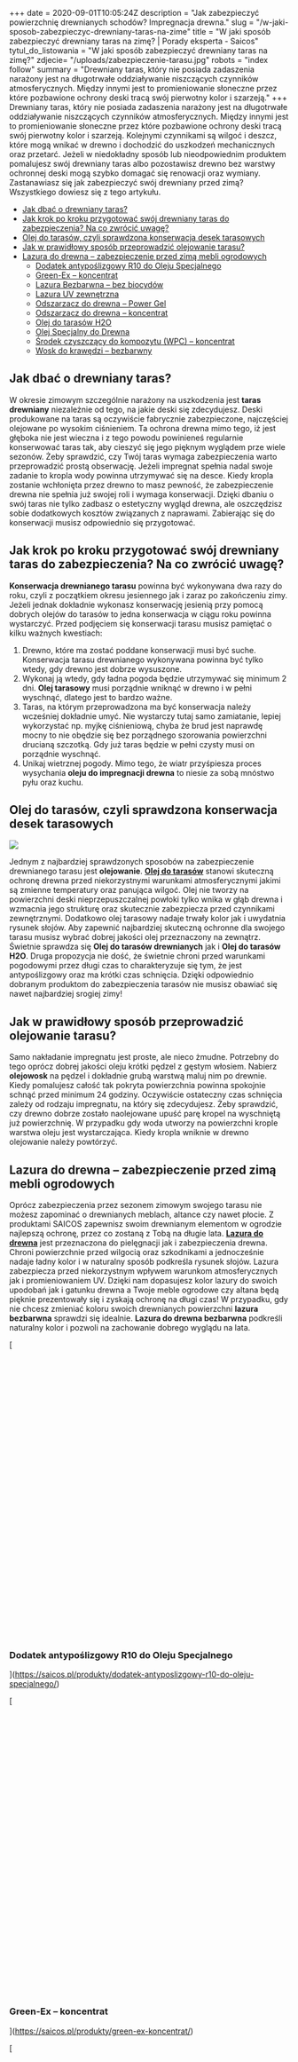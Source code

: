 +++
date = 2020-09-01T10:05:24Z
description = "Jak zabezpieczyć powierzchnię drewnianych schodów? Impregnacja drewna."
slug = "/w-jaki-sposob-zabezpieczyc-drewniany-taras-na-zime"
title = "W jaki sposób zabezpieczyć drewniany taras na zimę? | Porady eksperta - Saicos"
tytul_do_listowania = "W jaki sposób zabezpieczyć drewniany taras na zimę?"
zdjecie= "/uploads/zabezpieczenie-tarasu.jpg"
robots = "index follow"
summary = "Drewniany taras, który nie posiada zadaszenia narażony jest na długotrwałe oddziaływanie niszczących czynników atmosferycznych. Między innymi jest to promieniowanie słoneczne przez które pozbawione ochrony deski tracą swój pierwotny kolor i szarzeją."
+++
Drewniany taras, który nie posiada zadaszenia narażony jest na długotrwałe oddziaływanie niszczących czynników atmosferycznych. Między innymi jest to promieniowanie słoneczne przez które pozbawione ochrony deski tracą swój pierwotny kolor i szarzeją. Kolejnymi czynnikami są wilgoć i deszcz, które mogą wnikać w drewno i dochodzić do uszkodzeń mechanicznych oraz przetarć. Jeżeli w niedokładny sposób lub nieodpowiednim produktem pomalujesz swój drewniany taras albo pozostawisz drewno bez warstwy ochronnej deski mogą szybko domagać się renowacji oraz wymiany. Zastanawiasz się jak zabezpieczyć swój drewniany przed zimą? Wszystkiego dowiesz się z tego artykułu.

- [Jak dbać o drewniany taras?](#jak-dbać-o-drewniany-taras)
- [Jak krok po kroku przygotować swój drewniany taras do zabezpieczenia? Na co zwrócić uwagę?](#jak-krok-po-kroku-przygotować-swój-drewniany-taras-do-zabezpieczenia-na-co-zwrócić-uwagę)
- [Olej do tarasów, czyli sprawdzona konserwacja desek tarasowych](#olej-do-tarasów-czyli-sprawdzona-konserwacja-desek-tarasowych)
- [Jak w prawidłowy sposób przeprowadzić olejowanie tarasu?](#jak-w-prawidłowy-sposób-przeprowadzić-olejowanie-tarasu)
- [Lazura do drewna – zabezpieczenie przed zimą mebli ogrodowych](#lazura-do-drewna--zabezpieczenie-przed-zimą-mebli-ogrodowych)
  - [Dodatek antypoślizgowy R10 do Oleju Specjalnego](#dodatek-antypoślizgowy-r10-do-oleju-specjalnego)
  - [Green-Ex – koncentrat](#green-ex--koncentrat)
  - [Lazura Bezbarwna – bez biocydów](#lazura-bezbarwna--bez-biocydów)
  - [Lazura UV zewnętrzna](#lazura-uv-zewnętrzna)
  - [Odszarzacz do drewna – Power Gel](#odszarzacz-do-drewna--power-gel)
  - [Odszarzacz do drewna – koncentrat](#odszarzacz-do-drewna--koncentrat)
  - [Olej do tarasów H2O](#olej-do-tarasów-h2o)
  - [Olej Specjalny do Drewna](#olej-specjalny-do-drewna)
  - [Środek czyszczący do kompozytu (WPC) – koncentrat](#środek-czyszczący-do-kompozytu-wpc--koncentrat)
  - [Wosk do krawędzi – bezbarwny](#wosk-do-krawędzi--bezbarwny)

Jak dbać o drewniany taras?
---------------------------

W okresie zimowym szczególnie narażony na uszkodzenia jest **taras drewniany** niezależnie od tego, na jakie deski się zdecydujesz. Deski produkowane na taras są oczywiście fabrycznie zabezpieczone, najczęściej olejowane po wysokim ciśnieniem. Ta ochrona drewna mimo tego, iż jest głęboka nie jest wieczna i z tego powodu powinieneś regularnie konserwować taras tak, aby cieszyć się jego pięknym wyglądem prze wiele sezonów. Żeby sprawdzić, czy Twój taras wymaga zabezpieczenia warto przeprowadzić prostą obserwację. Jeżeli impregnat spełnia nadal swoje zadanie to kropla wody powinna utrzymywać się na desce. Kiedy kropla zostanie wchłonięta przez drewno to masz pewność, że zabezpieczenie drewna nie spełnia już swojej roli i wymaga konserwacji. Dzięki dbaniu o swój taras nie tylko zadbasz o estetyczny wygląd drewna, ale oszczędzisz sobie dodatkowych kosztów związanych z naprawami. Zabierając się do konserwacji musisz odpowiednio się przygotować.

Jak krok po kroku przygotować swój drewniany taras do zabezpieczenia? Na co zwrócić uwagę?
------------------------------------------------------------------------------------------

**Konserwacja drewnianego tarasu** powinna być wykonywana dwa razy do roku, czyli z początkiem okresu jesiennego jak i zaraz po zakończeniu zimy. Jeżeli jednak dokładnie wykonasz konserwację jesienią przy pomocą dobrych olejów do tarasów to jedna konserwacja w ciągu roku powinna wystarczyć. Przed podjęciem się konserwacji tarasu musisz pamiętać o kilku ważnych kwestiach:

1.  Drewno, które ma zostać poddane konserwacji musi być suche. Konserwacja tarasu drewnianego wykonywana powinna być tylko wtedy, gdy drewno jest dobrze wysuszone.
2.  Wykonaj ją wtedy, gdy ładna pogoda będzie utrzymywać się minimum 2 dni. **Olej tarasowy** musi porządnie wniknąć w drewno i w pełni wyschnąć, dlatego jest to bardzo ważne.
3.  Taras, na którym przeprowadzona ma być konserwacja należy wcześniej dokładnie umyć. Nie wystarczy tutaj samo zamiatanie, lepiej wykorzystać np. myjkę ciśnieniową, chyba że brud jest naprawdę mocny to nie obędzie się bez porządnego szorowania powierzchni drucianą szczotką. Gdy już taras będzie w pełni czysty musi on porządnie wyschnąć.
4.  Unikaj wietrznej pogody. Mimo tego, że wiatr przyśpiesza proces wysychania **oleju do impregnacji drewna** to niesie za sobą mnóstwo pyłu oraz kuchu.

Olej do tarasów, czyli sprawdzona konserwacja desek tarasowych
--------------------------------------------------------------

![](https://saicos.pl/wp-content/uploads/2021/09/zabezpieczenie-tarasu2.jpg)

Jednym z najbardziej sprawdzonych sposobów na zabezpieczenie drewnianego tarasu jest **olejowanie**. [**Olej do tarasów**](https://saicos.pl/na-zewnatrz/tarasy/) stanowi skuteczną ochronę drewna przed niekorzystnymi warunkami atmosferycznymi jakimi są zmienne temperatury oraz panująca wilgoć. Olej nie tworzy na powierzchni deski nieprzepuszczalnej powłoki tylko wnika w głąb drewna i wzmacnia jego strukturę oraz skutecznie zabezpiecza przed czynnikami zewnętrznymi. Dodatkowo olej tarasowy nadaje trwały kolor jak i uwydatnia rysunek słojów. Aby zapewnić najbardziej skuteczną ochronne dla swojego tarasu musisz wybrać dobrej jakości olej przeznaczony na zewnątrz. Świetnie sprawdza się **Olej do tarasów drewnianych** jak i **Olej do tarasów H2O**. Druga propozycja nie dość, że świetnie chroni przed warunkami pogodowymi przez długi czas to charakteryzuje się tym, że jest antypoślizgowy oraz ma krótki czas schnięcia. Dzięki odpowiednio dobranym produktom do zabezpieczenia tarasów nie musisz obawiać się nawet najbardziej srogiej zimy!

Jak w prawidłowy sposób przeprowadzić olejowanie tarasu?
--------------------------------------------------------

Samo nakładanie impregnatu jest proste, ale nieco żmudne. Potrzebny do tego oprócz dobrej jakości oleju krótki pędzel z gęstym włosiem. Nabierz **olejowosk** na pędzel i dokładnie grubą warstwą maluj nim po drewnie. Kiedy pomalujesz całość tak pokryta powierzchnia powinna spokojnie schnąć przed minimum 24 godziny. Oczywiście ostateczny czas schnięcia zależy od rodzaju impregnatu, na który się zdecydujesz. Żeby sprawdzić, czy drewno dobrze zostało naolejowane upuść parę kropel na wyschniętą już powierzchnię. W przypadku gdy woda utworzy na powierzchni krople warstwa oleju jest wystarczająca. Kiedy kropla wniknie w drewno olejowanie należy powtórzyć.

Lazura do drewna – zabezpieczenie przed zimą mebli ogrodowych
-------------------------------------------------------------

Oprócz zabezpieczenia przez sezonem zimowym swojego tarasu nie możesz zapominać o drewnianych meblach, altance czy nawet płocie. Z produktami SAICOS zapewnisz swoim drewnianym elementom w ogrodzie najlepszą ochronę, przez co zostaną z Tobą na długie lata. [**Lazura do drewna**](https://saicos.pl/na-zewnatrz/meble-ogrodowe/) jest przeznaczona do pielęgnacji jak i zabezpieczenia drewna. Chroni powierzchnie przed wilgocią oraz szkodnikami a jednocześnie nadaje ładny kolor i w naturalny sposób podkreśla rysunek słojów. Lazura zabezpiecza przed niekorzystnym wpływem warunkom atmosferycznych jak i promieniowaniem UV. Dzięki nam dopasujesz kolor lazury do swoich upodobań jak i gatunku drewna a Twoje meble ogrodowe czy altana będą pięknie prezentowały się i zyskają ochronę na długi czas! W przypadku, gdy nie chcesz zmieniać koloru swoich drewnianych powierzchni **lazura bezbarwna** sprawdzi się idealnie. **Lazura do drewna bezbarwna** podkreśli naturalny kolor i pozwoli na zachowanie dobrego wyglądu na lata.

[

![Dodatek antypoślizgowy R10 do Oleju Specjalnego](data:image/svg+xml,%3Csvg%20xmlns='http://www.w3.org/2000/svg'%20viewBox='0%200%20600%20600'%3E%3C/svg%3E)

### Dodatek antypoślizgowy R10 do Oleju Specjalnego

](https://saicos.pl/produkty/dodatek-antyposlizgowy-r10-do-oleju-specjalnego/)

[

![Green-Ex – koncentrat](data:image/svg+xml,%3Csvg%20xmlns='http://www.w3.org/2000/svg'%20viewBox='0%200%20600%20600'%3E%3C/svg%3E)

### Green-Ex – koncentrat

](https://saicos.pl/produkty/green-ex-koncentrat/)

[

![Lazura Bezbarwna – bez biocydów](data:image/svg+xml,%3Csvg%20xmlns='http://www.w3.org/2000/svg'%20viewBox='0%200%20600%20600'%3E%3C/svg%3E)

### Lazura Bezbarwna – bez biocydów

](https://saicos.pl/produkty/lazura-bezbarwna-bez-biocydow/)

[

![Lazura UV zewnętrzna](data:image/svg+xml,%3Csvg%20xmlns='http://www.w3.org/2000/svg'%20viewBox='0%200%20600%20600'%3E%3C/svg%3E)

### Lazura UV zewnętrzna

](https://saicos.pl/produkty/lazura-uv-zewnetrzna/)

[

![Odszarzacz do drewna – Power Gel](data:image/svg+xml,%3Csvg%20xmlns='http://www.w3.org/2000/svg'%20viewBox='0%200%20600%20600'%3E%3C/svg%3E)

### Odszarzacz do drewna – Power Gel

](https://saicos.pl/produkty/odszarzacz-do-drewna-power-gel/)

[

![Odszarzacz do drewna – koncentrat](data:image/svg+xml,%3Csvg%20xmlns='http://www.w3.org/2000/svg'%20viewBox='0%200%20600%20600'%3E%3C/svg%3E)

### Odszarzacz do drewna – koncentrat

](https://saicos.pl/produkty/odszarzacz-do-drewna-koncentrat/)

[

![Olej do tarasów H2O](data:image/svg+xml,%3Csvg%20xmlns='http://www.w3.org/2000/svg'%20viewBox='0%200%20600%20600'%3E%3C/svg%3E)

### Olej do tarasów H2O

](https://saicos.pl/produkty/olej-do-tarasow-h2o/)

[

![Olej Specjalny do Drewna](data:image/svg+xml,%3Csvg%20xmlns='http://www.w3.org/2000/svg'%20viewBox='0%200%20600%20600'%3E%3C/svg%3E)

### Olej Specjalny do Drewna

](https://saicos.pl/produkty/olej-specjalny-do-drewna/)

[

![Środek czyszczący do kompozytu (WPC) – koncentrat](data:image/svg+xml,%3Csvg%20xmlns='http://www.w3.org/2000/svg'%20viewBox='0%200%20600%20600'%3E%3C/svg%3E)

### Środek czyszczący do kompozytu (WPC) – koncentrat

](https://saicos.pl/produkty/srodek-czyszczacy-do-kompozytu-wpc/)

[

![Wosk do krawędzi – bezbarwny](data:image/svg+xml,%3Csvg%20xmlns='http://www.w3.org/2000/svg'%20viewBox='0%200%20600%20600'%3E%3C/svg%3E)

### Wosk do krawędzi – bezbarwny

](https://saicos.pl/produkty/wosk-do-krawedzi/)